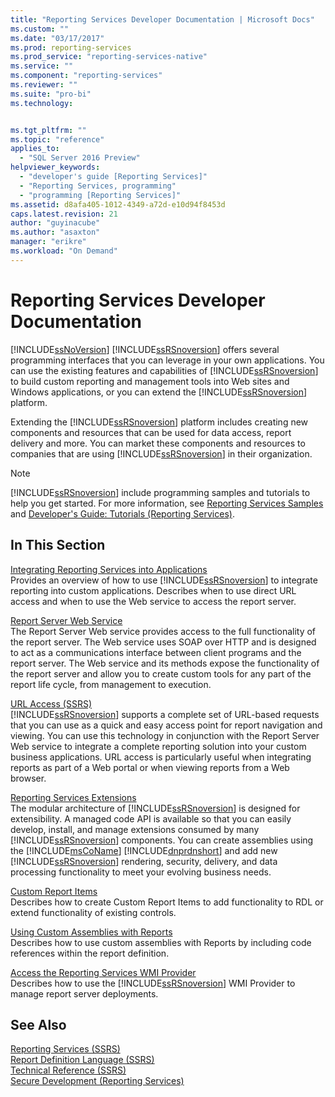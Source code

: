 ```yaml
---
title: "Reporting Services Developer Documentation | Microsoft Docs"
ms.custom: ""
ms.date: "03/17/2017"
ms.prod: reporting-services
ms.prod_service: "reporting-services-native"
ms.service: ""
ms.component: "reporting-services"
ms.reviewer: ""
ms.suite: "pro-bi"
ms.technology: 


ms.tgt_pltfrm: ""
ms.topic: "reference"
applies_to: 
  - "SQL Server 2016 Preview"
helpviewer_keywords: 
  - "developer's guide [Reporting Services]"
  - "Reporting Services, programming"
  - "programming [Reporting Services]"
ms.assetid: d8afa405-1012-4349-a72d-e10d94f8453d
caps.latest.revision: 21
author: "guyinacube"
ms.author: "asaxton"
manager: "erikre"
ms.workload: "On Demand"
---
```

# Reporting Services Developer Documentation
  [!INCLUDE[ssNoVersion](../includes/ssnoversion-md.md)] [!INCLUDE[ssRSnoversion](../includes/ssrsnoversion-md.md)] offers several programming interfaces that you can leverage in your own applications. You can use the existing features and capabilities of [!INCLUDE[ssRSnoversion](../includes/ssrsnoversion-md.md)] to build custom reporting and management tools into Web sites and Windows applications, or you can extend the [!INCLUDE[ssRSnoversion](../includes/ssrsnoversion-md.md)] platform.  
  
 Extending the [!INCLUDE[ssRSnoversion](../includes/ssrsnoversion-md.md)] platform includes creating new components and resources that can be used for data access, report delivery and more. You can market these components and resources to companies that are using [!INCLUDE[ssRSnoversion](../includes/ssrsnoversion-md.md)] in their organization.  
  
> [!NOTE]  
>  [!INCLUDE[ssRSnoversion](../includes/ssrsnoversion-md.md)] include programming samples and tutorials to help you get started. For more information, see [Reporting Services Samples](https://msdn.microsoft.com/library/ms160954\(v=sql.110\).aspx) and [Developer's Guide: Tutorials (Reporting Services)](https://msdn.microsoft.com/library/aa337423\(v=sql.110\).aspx).  
  
## In This Section  
 [Integrating Reporting Services into Applications](../reporting-services/application-integration/integrating-reporting-services-into-applications.md)  
 Provides an overview of how to use [!INCLUDE[ssRSnoversion](../includes/ssrsnoversion-md.md)] to integrate reporting into custom applications. Describes when to use direct URL access and when to use the Web service to access the report server.  
  
 [Report Server Web Service](../reporting-services/report-server-web-service/report-server-web-service.md)  
 The Report Server Web service provides access to the full functionality of the report server. The Web service uses SOAP over HTTP and is designed to act as a communications interface between client programs and the report server. The Web service and its methods expose the functionality of the report server and allow you to create custom tools for any part of the report life cycle, from management to execution.  
  
 [URL Access &#40;SSRS&#41;](../reporting-services/url-access-ssrs.md)  
 [!INCLUDE[ssRSnoversion](../includes/ssrsnoversion-md.md)] supports a complete set of URL-based requests that you can use as a quick and easy access point for report navigation and viewing. You can use this technology in conjunction with the Report Server Web service to integrate a complete reporting solution into your custom business applications. URL access is particularly useful when integrating reports as part of a Web portal or when viewing reports from a Web browser.  
  
 [Reporting Services Extensions](../reporting-services/extensions/reporting-services-extensions.md)  
 The modular architecture of [!INCLUDE[ssRSnoversion](../includes/ssrsnoversion-md.md)] is designed for extensibility. A managed code API is available so that you can easily develop, install, and manage extensions consumed by many [!INCLUDE[ssRSnoversion](../includes/ssrsnoversion-md.md)] components. You can create assemblies using the [!INCLUDE[msCoName](../includes/msconame-md.md)] [!INCLUDE[dnprdnshort](../includes/dnprdnshort-md.md)] and add new [!INCLUDE[ssRSnoversion](../includes/ssrsnoversion-md.md)] rendering, security, delivery, and data processing functionality to meet your evolving business needs.  
  
 [Custom Report Items](../reporting-services/custom-report-items/custom-report-items.md)  
 Describes how to create Custom Report Items to add functionality to RDL or extend functionality of existing controls.  
  
 [Using Custom Assemblies with Reports](../reporting-services/custom-assemblies/using-custom-assemblies-with-reports.md)  
 Describes how to use custom assemblies with Reports by including code references within the report definition.  
  
 [Access the Reporting Services WMI Provider](../reporting-services/tools/access-the-reporting-services-wmi-provider.md)  
 Describes how to use the [!INCLUDE[ssRSnoversion](../includes/ssrsnoversion-md.md)] WMI Provider to manage report server deployments.  
  
## See Also  
 [Reporting Services &#40;SSRS&#41;](../reporting-services/create-deploy-and-manage-mobile-and-paginated-reports.md)   
 [Report Definition Language &#40;SSRS&#41;](../reporting-services/reports/report-definition-language-ssrs.md)   
 [Technical Reference &#40;SSRS&#41;](../reporting-services/technical-reference-ssrs.md)   
 [Secure Development &#40;Reporting Services&#41;](../reporting-services/extensions/secure-development/secure-development-reporting-services.md)  
  
  
